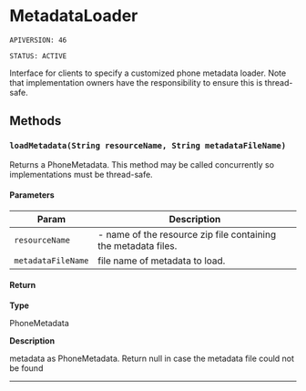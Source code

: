 # MetadataLoader

`APIVERSION: 46`

`STATUS: ACTIVE`

Interface for clients to specify a customized phone metadata loader.
Note that implementation owners have the responsibility to ensure this is
thread-safe.

## Methods
### `loadMetadata(String resourceName, String metadataFileName)`

Returns a PhoneMetadata. This method may be called concurrently so implementations must be thread-safe.

#### Parameters

|Param|Description|
|---|---|
|`resourceName`|- name of the resource zip file containing the metadata files.|
|`metadataFileName`|file name of metadata to load.|

#### Return

**Type**

PhoneMetadata

**Description**

metadata as PhoneMetadata. Return null in case the metadata file could not be found

---
